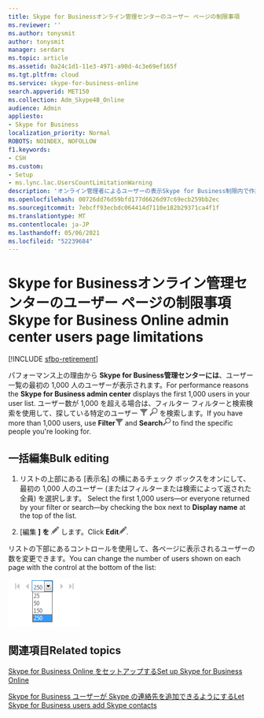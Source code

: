```yaml
---
title: Skype for Businessオンライン管理センターのユーザー ページの制限事項
ms.reviewer: ''
ms.author: tonysmit
author: tonysmit
manager: serdars
ms.topic: article
ms.assetid: 0a24c1d1-11e3-4971-a90d-4c3e69ef165f
ms.tgt.pltfrm: cloud
ms.service: skype-for-business-online
search.appverid: MET150
ms.collection: Adm_Skype4B_Online
audience: Admin
appliesto:
- Skype for Business
localization_priority: Normal
ROBOTS: NOINDEX, NOFOLLOW
f1.keywords:
- CSH
ms.custom:
- Setup
- ms.lync.lac.UsersCountLimitationWarning
description: 'オンライン管理者によるユーザーの表示Skype for Business制限内で作業する方法について説明します。 '
ms.openlocfilehash: 00726dd76d59bfd177d6626d97c69ecb259bb2ec
ms.sourcegitcommit: 7ebcff93ecbdc064414d7110e182b29371ca4f1f
ms.translationtype: MT
ms.contentlocale: ja-JP
ms.lasthandoff: 05/06/2021
ms.locfileid: "52239684"
---
```

# <a name="skype-for-business-online-admin-center-users-page-limitations"></a><span data-ttu-id="fa8fe-103">Skype for Businessオンライン管理センターのユーザー ページの制限事項</span><span class="sxs-lookup"><span data-stu-id="fa8fe-103">Skype for Business Online admin center users page limitations</span></span>

[!INCLUDE [sfbo-retirement](../../Hub/includes/sfbo-retirement.md)]

<span data-ttu-id="fa8fe-104">パフォーマンス上の理由から **Skype for Business管理センターには**、ユーザー一覧の最初の 1,000 人のユーザーが表示されます。</span><span class="sxs-lookup"><span data-stu-id="fa8fe-104">For performance reasons the **Skype for Business admin center** displays the first 1,000 users in your user list.</span></span> <span data-ttu-id="fa8fe-105">ユーザー数が 1,000 を超える場合は、フィルター フィルターと検索検索を使用して、探している特定のユーザー ![ ](../images/d360528a-a05a-4f0d-a7fd-25a6c696206a.png)  ![ ](../images/5cc29d50-4eec-48a4-bdad-bbeae230f9ae.png) を検索します。</span><span class="sxs-lookup"><span data-stu-id="fa8fe-105">If you have more than 1,000 users, use **Filter**![Filter](../images/d360528a-a05a-4f0d-a7fd-25a6c696206a.png) and **Search**![Search](../images/5cc29d50-4eec-48a4-bdad-bbeae230f9ae.png) to find the specific people you're looking for.</span></span>
  
## <a name="bulk-editing"></a><span data-ttu-id="fa8fe-106">一括編集</span><span class="sxs-lookup"><span data-stu-id="fa8fe-106">Bulk editing</span></span>
<span data-ttu-id="fa8fe-107"><a name="__top"> </a></span><span class="sxs-lookup"><span data-stu-id="fa8fe-107"><a name="__top"> </a></span></span>

1. <span data-ttu-id="fa8fe-108">リストの上部にある [表示名] の横にあるチェック ボックスをオンにして、最初の 1,000 人のユーザー (またはフィルターまたは検索によって返された全員) を選択します。 </span><span class="sxs-lookup"><span data-stu-id="fa8fe-108">Select the first 1,000 users—or everyone returned by your filter or search—by checking the box next to **Display name** at the top of the list.</span></span>
    
2. <span data-ttu-id="fa8fe-109">[編集 **] を** ![ クリック ](../images/2f8948c1-e4f3-4022-b9cd-37fed066056e.png) します。</span><span class="sxs-lookup"><span data-stu-id="fa8fe-109">Click **Edit**![Edit](../images/2f8948c1-e4f3-4022-b9cd-37fed066056e.png).</span></span>
    
<span data-ttu-id="fa8fe-110">リストの下部にあるコントロールを使用して、各ページに表示されるユーザーの数を変更できます。</span><span class="sxs-lookup"><span data-stu-id="fa8fe-110">You can change the number of users shown on each page with the control at the bottom of the list:</span></span>
  
![ページ上のユーザー数を変更する [ユーザー] ページ ナビゲーション](../images/7d8ba24e-e3e8-4ff8-92f7-98ac143aab6d.png)
  
## <a name="related-topics"></a><span data-ttu-id="fa8fe-112">関連項目</span><span class="sxs-lookup"><span data-stu-id="fa8fe-112">Related topics</span></span>
[<span data-ttu-id="fa8fe-113">Skype for Business Online をセットアップする</span><span class="sxs-lookup"><span data-stu-id="fa8fe-113">Set up Skype for Business Online</span></span>](set-up-skype-for-business-online.md)

[<span data-ttu-id="fa8fe-114">Skype for Business ユーザーが Skype の連絡先を追加できるようにする</span><span class="sxs-lookup"><span data-stu-id="fa8fe-114">Let Skype for Business users add Skype contacts</span></span>](let-skype-for-business-users-add-skype-contacts.md)

  
 
